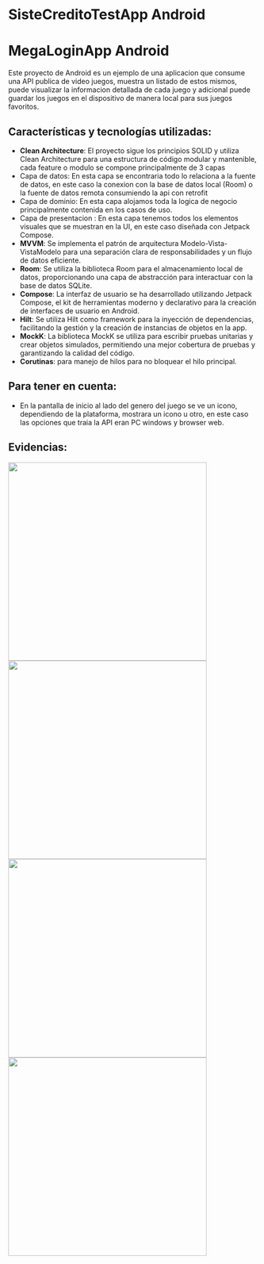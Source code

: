 # SisteCreditoTestApp Android
# MegaLoginApp Android

Este proyecto de Android es un ejemplo de una aplicacion que consume una API publica de video juegos, muestra un listado de estos mismos, puede visualizar la informacion detallada de cada juego y adicional puede guardar los juegos en el dispositivo de manera local para sus juegos favoritos.

## Características y tecnologías utilizadas:

- **Clean Architecture**: El proyecto sigue los principios SOLID y utiliza Clean Architecture para una estructura de código modular y mantenible, cada feature o modulo se compone principalmente de 3 capas
- Capa de datos: En esta capa se encontraria todo lo relaciona a la fuente de datos, en este caso la conexion con la base de datos local (Room) o la fuente de datos remota consumiendo la api con retrofit
- Capa de dominio: En esta capa alojamos toda la logica de negocio principalmente contenida en los casos de uso.
- Capa de presentacion : En esta capa tenemos todos los elementos visuales que se muestran en la UI, en este caso diseñada con Jetpack Compose. 
- **MVVM**: Se implementa el patrón de arquitectura Modelo-Vista-VistaModelo para una separación clara de responsabilidades y un flujo de datos eficiente.
- **Room**: Se utiliza la biblioteca Room para el almacenamiento local de datos, proporcionando una capa de abstracción para interactuar con la base de datos SQLite.
- **Compose**: La interfaz de usuario se ha desarrollado utilizando Jetpack Compose, el kit de herramientas moderno y declarativo para la creación de interfaces de usuario en Android.
- **Hilt**: Se utiliza Hilt como framework para la inyección de dependencias, facilitando la gestión y la creación de instancias de objetos en la app.
- **MockK**: La biblioteca MockK se utiliza para escribir pruebas unitarias y crear objetos simulados, permitiendo una mejor cobertura de pruebas y garantizando la calidad del código.
- **Corutinas**: para manejo de hilos para no bloquear el hilo principal.

## Para tener en cuenta:
- En la pantalla de inicio al lado del genero del juego se ve un icono, dependiendo de la plataforma, mostrara un icono u otro, en este caso las opciones que traia la API eran PC windows y browser web.

## Evidencias:
<img src="https://github.com/cristian2294/SisteCreditoTestApp/blob/main/inicio.png" width="400">
<img src="https://github.com/cristian2294/SisteCreditoTestApp/blob/main/detalle.png" width="400">
<img src="https://github.com/cristian2294/SisteCreditoTestApp/blob/main/detalle2.png" width="400">
<img src="https://github.com/cristian2294/SisteCreditoTestApp/blob/main/favoritos.png" width="400">
